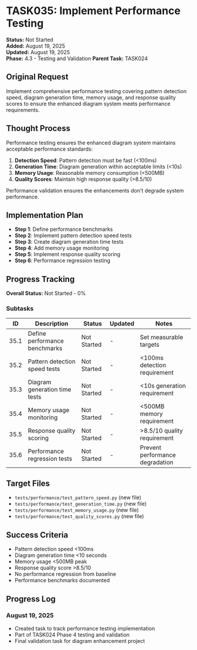 # TASK035: Implement Performance Testing

**Status:** Not Started  
**Added:** August 19, 2025  
**Updated:** August 19, 2025  
**Phase:** 4.3 - Testing and Validation
**Parent Task:** TASK024

## Original Request
Implement comprehensive performance testing covering pattern detection speed, diagram generation time, memory usage, and response quality scores to ensure the enhanced diagram system meets performance requirements.

## Thought Process
Performance testing ensures the enhanced diagram system maintains acceptable performance standards:

1. **Detection Speed**: Pattern detection must be fast (<100ms)
2. **Generation Time**: Diagram generation within acceptable limits (<10s)
3. **Memory Usage**: Reasonable memory consumption (<500MB)
4. **Quality Scores**: Maintain high response quality (>8.5/10)

Performance validation ensures the enhancements don't degrade system performance.

## Implementation Plan
- **Step 1**: Define performance benchmarks
- **Step 2**: Implement pattern detection speed tests
- **Step 3**: Create diagram generation time tests
- **Step 4**: Add memory usage monitoring
- **Step 5**: Implement response quality scoring
- **Step 6**: Performance regression testing

## Progress Tracking

**Overall Status:** Not Started - 0%

### Subtasks
| ID | Description | Status | Updated | Notes |
|----|-------------|--------|---------|-------|
| 35.1 | Define performance benchmarks | Not Started | - | Set measurable targets |
| 35.2 | Pattern detection speed tests | Not Started | - | <100ms detection requirement |
| 35.3 | Diagram generation time tests | Not Started | - | <10s generation requirement |
| 35.4 | Memory usage monitoring | Not Started | - | <500MB memory requirement |
| 35.5 | Response quality scoring | Not Started | - | >8.5/10 quality requirement |
| 35.6 | Performance regression tests | Not Started | - | Prevent performance degradation |

## Target Files
- `tests/performance/test_pattern_speed.py` (new file)
- `tests/performance/test_generation_time.py` (new file)
- `tests/performance/test_memory_usage.py` (new file)
- `tests/performance/test_quality_scores.py` (new file)

## Success Criteria
- Pattern detection speed <100ms
- Diagram generation time <10 seconds
- Memory usage <500MB peak
- Response quality score >8.5/10
- No performance regression from baseline
- Performance benchmarks documented

## Progress Log
### August 19, 2025
- Created task to track performance testing implementation
- Part of TASK024 Phase 4 testing and validation
- Final validation task for diagram enhancement project

